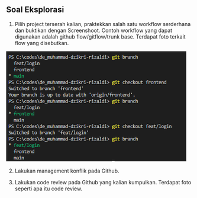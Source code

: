## Soal Eksplorasi
1. Pilih project terserah kalian, praktekkan salah satu workflow serderhana dan buktikan dengan Screenshoot. Contoh workflow yang dapat digunakan adalah github flow/gitflow/trunk base. Terdapat foto terkait flow yang disebutkan.

![alt text](https://github.com/ddzikri/de_muhammad-dzikri-rizaldi/blob/main/03_Version-Control-System/screenshot/gambar_soal-no1-eksplorsi.png?raw=true)

2. Lakukan management konflik pada Github.

3. Lakukan code review pada Github yang kalian kumpulkan. Terdapat foto seperti apa itu code review.
